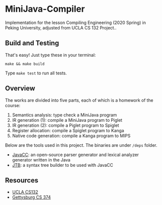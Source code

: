 # MiniJava-Compiler
Implementation for the lesson Compiling Engineering (2020 Spring) in Peking University, adjusted from UCLA CS 132 Project..

## Build and Testing

That's easy! Just type these in your terminal:

```
make && make build
```

Type `make test` to run all tests.

## Overview

The works are divided into five parts, each of which is a homework of the course:

1. Semantics analysis: type check a MiniJava program
2. IR generation (1): compile a MiniJava program to Piglet
3. IR generation (2): compile a Piglet program to Spiglet
4. Register allocation: compile a Spiglet program to Kanga
5. Native code generation: compile a Kanga program to MIPS

Below are the tools used in this project. The binaries are under `/deps` folder.

- [JavaCC](https://javacc.github.io/javacc/): an open-source parser generator and lexical analyzer generator written in the Java
- [JTB](http://compilers.cs.ucla.edu/jtb/): a syntax tree builder to be used with JavaCC

## Resources

- [UCLA CS132](http://web.cs.ucla.edu/~palsberg/course/cs132/project.html)
- [Gettysburg CS 374](http://cs.gettysburg.edu/~tneller/cs374/)